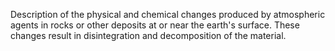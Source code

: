 Description of the physical and chemical changes produced by atmospheric agents in rocks or other deposits at or near the earth's surface. These changes result in disintegration and decomposition of the material.
